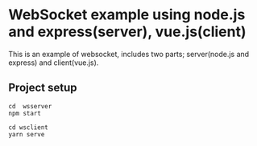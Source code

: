 # WebSocket example using node.js and express(server), vue.js(client)
This is an example of websocket, includes two parts; server(node.js and express) and client(vue.js).

## Project setup
```
cd  wsserver
npm start

cd wsclient
yarn serve
```
